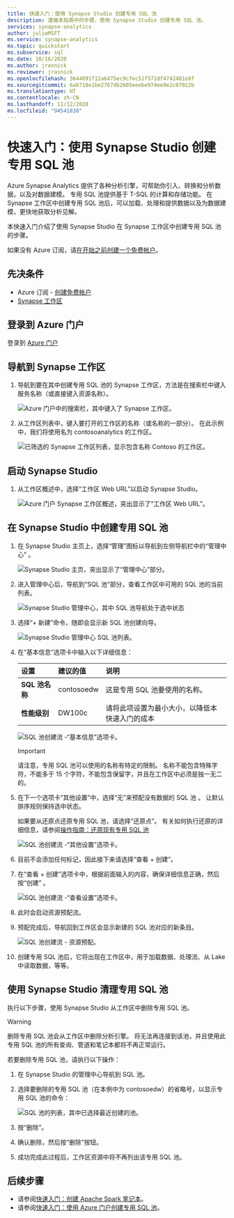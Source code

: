 ```yaml
---
title: 快速入门：使用 Synapse Studio 创建专用 SQL 池
description: 遵循本指南中的步骤，使用 Synapse Studio 创建专用 SQL 池。
services: synapse-analytics
author: julieMSFT
ms.service: synapse-analytics
ms.topic: quickstart
ms.subservice: sql
ms.date: 10/16/2020
ms.author: jrasnick
ms.reviewer: jrasnick
ms.openlocfilehash: 3644891f12a6475ec9cfec51f572df4742481e8f
ms.sourcegitcommit: 6ab718e1be2767db2605eeebe974ee9e2c07022b
ms.translationtype: HT
ms.contentlocale: zh-CN
ms.lasthandoff: 11/12/2020
ms.locfileid: "94541838"
---
```

# <a name="quickstart-create-a-dedicated-sql-pool-using-synapse-studio"></a>快速入门：使用 Synapse Studio 创建专用 SQL 池

Azure Synapse Analytics 提供了各种分析引擎，可帮助你引入、转换和分析数据，以及对数据建模。 专用 SQL 池提供基于 T-SQL 的计算和存储功能。 在 Synapse 工作区中创建专用 SQL 池后，可以加载、处理和提供数据以及为数据建模，更快地获取分析见解。

本快速入门介绍了使用 Synapse Studio 在 Synapse 工作区中创建专用 SQL 池的步骤。

如果没有 Azure 订阅，请[在开始之前创建一个免费帐户](https://azure.microsoft.com/free/)。


## <a name="prerequisites"></a>先决条件

- Azure 订阅 - [创建免费帐户](https://azure.microsoft.com/free/)
- [Synapse 工作区](quickstart-create-workspace.md)

## <a name="sign-in-to-the-azure-portal"></a>登录到 Azure 门户

登录到 [Azure 门户](https://portal.azure.com/)

## <a name="navigate-to-the-synapse-workspace"></a>导航到 Synapse 工作区

1. 导航到要在其中创建专用 SQL 池的 Synapse 工作区，方法是在搜索栏中键入服务名称（或直接键入资源名称）。

    ![Azure 门户中的搜索栏，其中键入了 Synapse 工作区。](media/quickstart-create-sql-pool/create-sql-pool-00a.png)
1. 从工作区列表中，键入要打开的工作区的名称（或名称的一部分）。 在此示例中，我们将使用名为 contosoanalytics 的工作区。

    ![已筛选的 Synapse 工作区列表，显示包含名称 Contoso 的工作区。](media/quickstart-create-sql-pool/create-sql-pool-00b.png)

## <a name="launch-synapse-studio"></a>启动 Synapse Studio

1. 从工作区概述中，选择“工作区 Web URL”以启动 Synapse Studio。

    ![Azure 门户 Synapse 工作区概述，突出显示了“工作区 Web URL”。](media/quickstart-create-apache-spark-pool/create-spark-pool-studio-20.png)

## <a name="create-a-dedicated-sql-pool-in-synapse-studio"></a>在 Synapse Studio 中创建专用 SQL 池

1. 在 Synapse Studio 主页上，选择“管理”图标以导航到左侧导航栏中的“管理中心” 。

    ![Synapse Studio 主页，突出显示了“管理中心”部分。](media/quickstart-create-apache-spark-pool/create-spark-pool-studio-21.png)

1. 进入管理中心后，导航到“SQL 池”部分，查看工作区中可用的 SQL 池的当前列表。

    ![Synapse Studio 管理中心，其中 SQL 池导航处于选中状态](media/quickstart-create-sql-pool/create-sql-pool-studio-22.png)

1. 选择“+ 新建”命令，随即会显示新 SQL 池创建向导。 

    ![Synapse Studio 管理中心 SQL 池列表。](media/quickstart-create-sql-pool/create-sql-pool-studio-23.png)

1. 在“基本信息”选项卡中输入以下详细信息：

    | 设置 | 建议的值 | 说明 |
    | :------ | :-------------- | :---------- |
    | **SQL 池名称** | contosoedw | 这是专用 SQL 池要使用的名称。 |
    | **性能级别** | DW100c | 请将此项设置为最小大小，以降低本快速入门的成本 |

    ![SQL 池创建流 -“基本信息”选项卡。](media/quickstart-create-sql-pool/create-sql-pool-studio-24.png)
    > [!IMPORTANT]
    > 请注意，专用 SQL 池可以使用的名称有特定的限制。 名称不能包含特殊字符，不能多于 15 个字符，不能包含保留字，并且在工作区中必须是独一无二的。

4. 在下一个选项卡“其他设置”中，选择“无”来预配没有数据的 SQL 池 。 让默认排序规则保持选中状态。

    如果要从还原点还原专用 SQL 池，请选择“还原点”。 有关如何执行还原的详细信息，请参阅[操作指南：还原现有专用 SQL 池](backuprestore/restore-sql-pool.md)

    ![SQL 池创建流 -“其他设置”选项卡。](media/quickstart-create-sql-pool/create-sql-pool-studio-25.png)

1. 目前不会添加任何标记，因此接下来请选择“查看 + 创建”。

1. 在“查看 + 创建”选项卡中，根据前面输入的内容，确保详细信息正确，然后按“创建” 。 

    ![SQL 池创建流 -“查看设置”选项卡。](media/quickstart-create-sql-pool/create-sql-pool-studio-26.png)

1. 此时会启动资源预配流。

1. 预配完成后，导航回到工作区会显示新建的 SQL 池对应的新条目。

    ![SQL 池创建流 - 资源预配。](media/quickstart-create-sql-pool/create-sql-pool-studio-27.png)

1. 创建专用 SQL 池后，它将出现在工作区中，用于加载数据、处理流、从 Lake 中读取数据，等等。

## <a name="clean-up-dedicated-sql-pool-using-synapse-studio"></a>使用 Synapse Studio 清理专用 SQL 池    

执行以下步骤，使用 Synapse Studio 从工作区中删除专用 SQL 池。
> [!WARNING]
> 删除专用 SQL 池会从工作区中删除分析引擎。 将无法再连接到该池，并且使用此专用 SQL 池的所有查询、管道和笔记本都将不再正常运行。

若要删除专用 SQL 池，请执行以下操作：

1. 在 Synapse Studio 的管理中心导航到 SQL 池。
1. 选择要删除的专用 SQL 池（在本例中为 contosoedw）的省略号，以显示专用 SQL 池的命令：

    ![SQL 池的列表，其中已选择最近创建的池。](media/quickstart-create-sql-pool/create-sql-pool-studio-28.png)
1. 按“删除”。
1. 确认删除，然后按“删除”按钮。
1. 成功完成此过程后，工作区资源中将不再列出该专用 SQL 池。

## <a name="next-steps"></a>后续步骤
 
- 请参阅[快速入门：创建 Apache Spark 笔记本](quickstart-apache-spark-notebook.md)。
- 请参阅[快速入门：使用 Azure 门户创建专用 SQL 池](quickstart-create-sql-pool-portal.md)。
